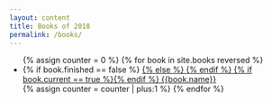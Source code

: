 ```yaml
---
layout: content
title: Books of 2018
permalink: /books/
---
```


<ul>
{% assign counter = 0 %}
  {% for book in site.books reversed %}
    <li>
      {% if book.finished == false %}
        <a href="{{ book.url }}" rel="book" class="not-finished">
      {% else %}
        <a href="{{ book.url }}" rel="book">
      {% endif %}
        {% if book.current == true %}{% endif %}
        {{book.name}}
      </a>
    </li>
  {% assign counter = counter | plus:1 %}
{% endfor %}
</ul>
